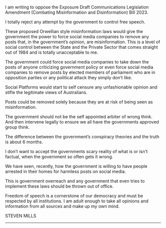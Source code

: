 I am writing to oppose the Exposure Draft Communications Legislation Amendment
(Combating Misinformation and Disinformation) Bill 2023.

I totally reject any attempt by the government to control free speech.

These proposed Orwellian style misinformation laws would give the government the power
to force social media companies to remove any posts that, in the government’s opinion, are
misinformation. This is a level of social control between the State and the Private Sector that
comes straight out of 1984 and is totally unacceptable to me.

The government could force social media companies to take down the posts of anyone
criticizing government policy or even force social media companies to remove posts by
elected members of parliament who are in opposition parties or any political attack they
simply don’t like.

Social Platforms would start to self censure any unfashionable opinion and stifle the
legitimate views of Australians.

Posts could be removed solely because they are at risk of being seen as misinformation.

The government should not be the self appointed arbiter of wrong think. And then intervene
legally to ensure we all have the governments approved group think.

The difference between the government’s conspiracy theories and the truth is about 6 months.

I don’t want to accept the governments scary reality of what is or isn’t factual, when the
government so often gets it wrong.

We have seen, recently, how the government is willing to have people arrested in their homes
for harmless posts on social media.

This is government overreach and any government that even tries to implement these laws
should be thrown out of office.

Freedom of speech is a cornerstone of our democracy and must be respected by all
institutions.
I am adult enough to take all opinions and information from all sources and make up my own
mind.

STEVEN MILLS


-----

